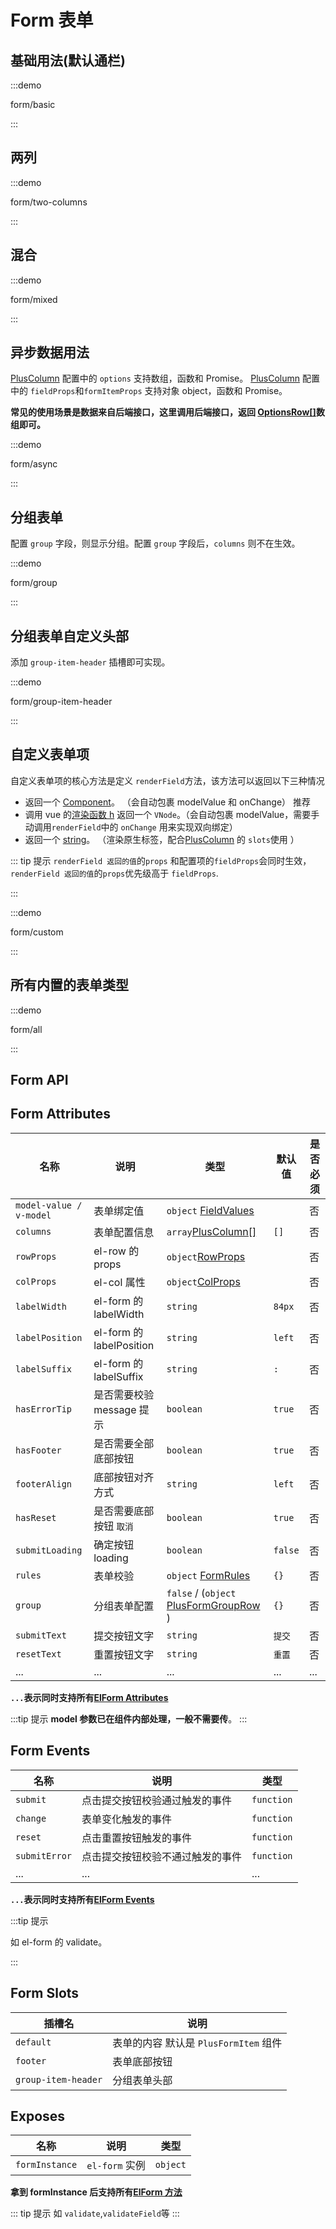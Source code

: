 # Form 表单

## 基础用法(默认通栏)

:::demo

form/basic

:::

## 两列

:::demo

form/two-columns

:::

## 混合

:::demo

form/mixed

:::

## 异步数据用法

[PlusColumn](/components/config.html) 配置中的 `options` 支持数组，函数和 Promise。
[PlusColumn](/components/config.html) 配置中的 `fieldProps`和`formItemProps` 支持对象 object，函数和 Promise。

**常见的使用场景是数据来自后端接口，这里调用后端接口，返回 [OptionsRow[]](/components/type.html#optionsrow)数组即可。**

:::demo

form/async

:::

## 分组表单

配置 `group` 字段，则显示分组。配置 `group` 字段后，`columns` 则不在生效。

:::demo

form/group

:::

## 分组表单自定义头部

添加 `group-item-header` 插槽即可实现。

:::demo

form/group-item-header

:::

## 自定义表单项

自定义表单项的核心方法是定义 `renderField`方法，该方法可以返回以下三种情况

- 返回一个 [Component](https://cn.vuejs.org/api/built-in-special-elements.html#component)。 （会自动包裹 modelValue 和 onChange） <el-tag  effect="dark">推荐</el-tag>
- 调用 vue 的[渲染函数 h](https://cn.vuejs.org/guide/extras/render-function.html) 返回一个 `VNode`。（会自动包裹 modelValue，需要手动调用`renderField`中的 `onChange` 用来实现双向绑定）
- 返回一个 [string](https://cn.vuejs.org/api/built-in-special-elements.html#component)。 （渲染原生标签，配合[PlusColumn](/components/config.html) 的 `slots`使用 ）

::: tip 提示
`renderField 返回的值`的`props` 和配置项的`fieldProps`会同时生效，`renderField 返回的值`的`props`优先级高于 `fieldProps`.

:::

:::demo

form/custom

:::

## 所有内置的表单类型

:::demo

form/all

:::

## Form API

## Form Attributes

| 名称                    | 说明                      | 类型                                                                                     | 默认值  | 是否必须 |
| ----------------------- | ------------------------- | ---------------------------------------------------------------------------------------- | ------- | -------- |
| `model-value / v-model` | 表单绑定值                | `object` [FieldValues](/components/type.html#fieldvalues)                                |         | 否       |
| `columns`               | 表单配置信息              | `array`[PlusColumn[]](/components/config.html)                                           | `[]`    | 否       |
| `rowProps`              | el-row 的 props           | `object`[RowProps](https://element-plus.org/zh-CN/component/layout.html#row-attributes)  |         | 否       |
| `colProps`              | el-col 属性               | `object`[ColProps](https://element-plus.org/zh-CN/component/layout.html#col-attributes)  |         | 否       |
| `labelWidth`            | el-form 的 labelWidth     | `string`                                                                                 | `84px`  | 否       |
| `labelPosition`         | el-form 的 labelPosition  | `string` <docs-tip content="'left' / 'right' / 'top'"></docs-tip>                        | `left`  | 否       |
| `labelSuffix`           | el-form 的 labelSuffix    | `string`                                                                                 | `:`     | 否       |
| `hasErrorTip`           | 是否需要校验 message 提示 | `boolean`                                                                                | `true`  | 否       |
| `hasFooter`             | 是否需要全部底部按钮      | `boolean`                                                                                | `true`  | 否       |
| `footerAlign`           | 底部按钮对齐方式          | `string` <docs-tip content="'left' / 'right'"></docs-tip>                                | `left`  | 否       |
| `hasReset`              | 是否需要底部按钮 `取消`   | `boolean`                                                                                | `true`  | 否       |
| `submitLoading`         | 确定按钮 loading          | `boolean`                                                                                | `false` | 否       |
| `rules`                 | 表单校验                  | `object` [FormRules](https://element-plus.org/zh-CN/component/form.html#form-attributes) | `{}`    | 否       |
| `group`                 | 分组表单配置              | `false` / (`object` [PlusFormGroupRow](/components/type.html#plusformgrouprow) )         | `{}`    | 否       |
| `submitText`            | 提交按钮文字              | `string`                                                                                 | `提交`  | 否       |
| `resetText`             | 重置按钮文字              | `string`                                                                                 | `重置`  | 否       |
| ...                     | ...                       | ...                                                                                      | ...     | ...      |

**`...`表示同时支持所有[ElForm Attributes](https://element-plus.org/zh-CN/component/form.html#form-attributes)**

:::tip 提示
**model 参数已在组件内部处理，一般不需要传**。
:::

## Form Events

| 名称          | 说明                             | 类型                                                                     |
| ------------- | -------------------------------- | ------------------------------------------------------------------------ |
| `submit`      | 点击提交按钮校验通过触发的事件   | `function` <docs-tip content='(values: FieldValues) => void'></docs-tip> |
| `change`      | 表单变化触发的事件               | `function` <docs-tip content='(values: FieldValues) => void'></docs-tip> |
| `reset`       | 点击重置按钮触发的事件           | `function` <docs-tip content='() => void'></docs-tip>                    |
| `submitError` | 点击提交按钮校验不通过触发的事件 | `function` <docs-tip content='(error:any) => void'></docs-tip>           |
| ...           | ...                              | ...                                                                      |

**`...`表示同时支持所有[ElForm Events](https://element-plus.org/zh-CN/component/form.html#form-%E4%BA%8B%E4%BB%B6)**

:::tip 提示

如 el-form 的 validate。

:::

## Form Slots

| 插槽名              | 说明                                  |
| ------------------- | ------------------------------------- |
| `default`           | 表单的内容 默认是 `PlusFormItem` 组件 |
| `footer`            | 表单底部按钮                          |
| `group-item-header` | 分组表单头部                          |

## Exposes

| 名称           | 说明           | 类型                                                                 |
| -------------- | -------------- | -------------------------------------------------------------------- |
| `formInstance` | `el-form` 实例 | `object` <docs-tip content="InstanceType<typeof ElForm>"></docs-tip> |

**拿到 formInstance 后支持所有[ElForm 方法](https://element-plus.org/zh-CN/component/form.html#form-exposes)**

::: tip 提示
如 `validate`,`validateField`等
:::
